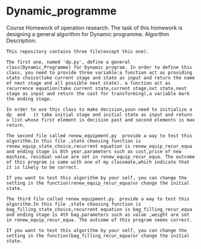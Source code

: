 # Dynamic_programme
Course Homework of operation research. The task of this homework is designing a general algorithm for Dynamic programme.
Algorithm Description:

	This repository contains three file(except this one).

	The first one, named 'dp.py', define a general class(Dynamic_Programme) for Dynamic program. In order to define this class, you need to provide three variable:a function act as providing state choice(take current stage and state as input and return the name of next stage and all possible next state). a function act as recurrence equation(take current state,current stage,nxt state,next stage as input and return the cost for transforming),a variable mark the ending stage.

	In order to use this class to make decision,youn need to initialize a dp  and   it take initial stage and initial state as input and return a list whose first element is decision past and second elements is max return.

	The second file called renew_equipment.py  provide a way to test this algorithm.In this file ,state choosing function is renew_equip_state_choice,recurrent equation is renew_equip_recur_equa and ending stage is 6th year.parameters such as cost,price of new machine, residual value are set in renew_equip_recur_equa. The outcome of this program is same with one of my classmate,which indicate that it is likely to be correct.

	If you want to test this algorithm by your self, you can change the setting in the function(renew_equip_recur_equa)or change the initial state.

	The third file called renew_equipment.py  provide a way to test this algorithm.In this file ,state choosing function is bag_filling_state_choice,recurrent equation is bag_filling_recur_equa and ending stage is 4th bag.parameters such as value ,weight are set in renew_equip_recur_equa. The outcome of this program seems correct.

	If you want to test this algorithm by your self, you can change the setting in the function(bag_filling_recur_equa)or change the initial state.
